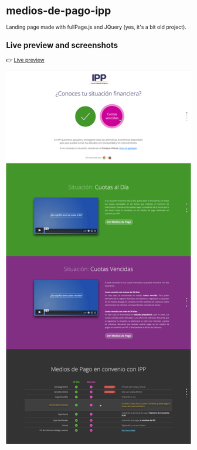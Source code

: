 # medios-de-pago-ipp

Landing page made with fullPage.js and JQuery (yes, it's a bit old project).

## Live preview and screenshots

:point_right: [Live preview](https://rojaslabs.github.io/medios-de-pago-ipp/)

![medios-de-pago-ipp-preview](https://github.com/rojaslabs/medios-de-pago-ipp/blob/main/medios-de-pago-ipp-preview.png?raw=true)
